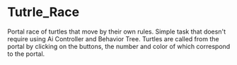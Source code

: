 # Tutrle_Race
Portal race of turtles that move by their own rules. Simple task that doesn't require using Ai Controller and Behavior Tree. Turtles are called from the portal by clicking on the buttons, the number and color of which correspond to the portal.
